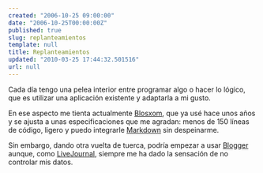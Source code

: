 ```yaml
---
created: "2006-10-25 09:00:00"
date: "2006-10-25T00:00:00Z"
published: true
slug: replanteamientos
template: null
title: Replanteamientos
updated: "2010-03-25 17:44:32.501516"
url: null
---
```


Cada día tengo una pelea interior entre programar algo o hacer lo lógico, que es utilizar una aplicación existente y adaptarla a mi gusto.  

En ese aspecto me tienta actualmente [Blosxom](http://www.blosxom.com/), que ya usé hace unos años y se ajusta a unas especificaciones que me agradan: menos de 150 líneas de código,  ligero y puedo integrarle [Markdown](http://daringfireball.net/projects/markdown/) sin despeinarme.  

Sin embargo, dando otra vuelta de tuerca, podría empezar a usar [Blogger](http://www.blogger.com/) aunque, como [LiveJournal](http://www.livejournal.com/), siempre me ha dado la sensación de no controlar mis datos.
